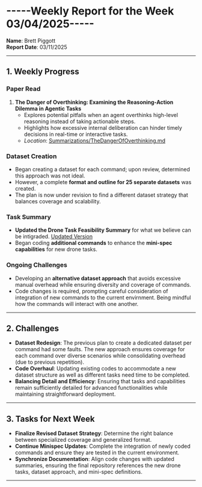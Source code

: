 # -----Weekly Report for the Week 03/04/2025-----

**Name**: Brett Piggott  
**Report Date**: 03/11/2025  

---

## 1. Weekly Progress

### Paper Read
1. **The Danger of Overthinking: Examining the Reasoning-Action Dilemma in Agentic Tasks**  
   - Explores potential pitfalls when an agent overthinks high-level reasoning instead of taking actionable steps.
   - Highlights how excessive internal deliberation can hinder timely decisions in real-time or interactive tasks.
   - *Location*: [Summarizations/TheDangerOfOverthinking.md](../Summarizations/TheDangerOfOverthinking.md)

### Dataset Creation
- Began creating a dataset for each command; upon review, determined this approach was not ideal.
- However, a complete **format and outline for 25 separate datasets** was created.
- The plan is now under revision to find a different dataset strategy that balances coverage and scalability.

### Task Summary
- **Updated the Drone Task Feasibility Summary** for what we believe can be intigraded. [Updated Version](../Documents/DroneTasks.md)  
- Began coding **additional commands** to enhance the **mini-spec capabilities** for new drone tasks.

### Ongoing Challenges
- Developing an **alternative dataset approach** that avoids excessive manual overhead while ensuring diversity and coverage of commands.
- Code changes is required, prompting careful consideration of integration of new commands to the current envirnment. Being mindful how the commands will interact with one another.

---

## 2. Challenges
- **Dataset Redesign**: The previous plan to create a dedicated dataset per command had some faults. The new approach ensures coverage for each command over diverse scenarios while consolidating overhead (due to previous repetition).  
- **Code Overhaul**: Updating existing codes to accommodate a new dataset structure as well as different tasks need time to be completed.
- **Balancing Detail and Efficiency**: Ensuring that tasks and capabilities remain sufficiently detailed for advanced functionalities while maintaining straightforward deployment.

---

## 3. Tasks for Next Week
- **Finalize Revised Dataset Strategy**: Determine the right balance between specialized coverage and generalized format.  
- **Continue Minispec Updates**: Complete the integration of newly coded commands and ensure they are tested in the current environment.  
- **Synchronize Documentation**: Align code changes with updated summaries, ensuring the final repository references the new drone tasks, dataset approach, and mini-spec definitions.  

---
